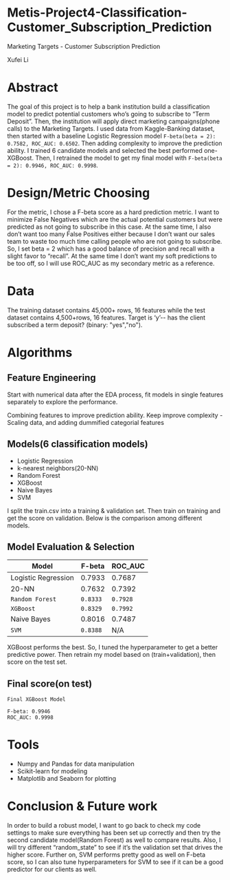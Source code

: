 # Metis-Project4-Classification-Customer_Subscription_Prediction 

Marketing Targets - Customer Subscription Prediction

Xufei Li

# Abstract

The goal of this project is to help a bank institution build a classification model to predict potential customers who’s going to subscribe to “Term Deposit”.  Then, the institution will apply direct marketing campaigns(phone calls) to the Marketing Targets. I used data from Kaggle-Banking dataset, then started with a baseline Logistic Regression model `F-beta(beta = 2): 0.7582, ROC_AUC: 0.6502`. Then adding complexity to improve the prediction ability. I trained 6 candidate models and selected the best performed one-XGBoost. Then, I retrained the model to get my final model with `F-beta(beta = 2): 0.9946, ROC_AUC: 0.9998`.

# Design/Metric Choosing

For the metric, I chose a F-beta score as a hard prediction metric. I want to minimize False Negatives which are the actual potential customers but were predicted as not going to subscribe in this case. At the same time, I also don’t want too many False Positives either because I don’t want our sales team to waste too much time calling people who are not going to subscribe.  So, I set beta = 2 which has a good balance of precision and recall with a slight favor to “recall”. At the same time I don’t want my soft predictions to be too off, so I will use ROC_AUC as my secondary metric as a reference. 

# Data

The training dataset contains 45,000+ rows, 16 features while the test dataset contains 4,500+rows, 16 features. Target is ‘y’-- has the client subscribed a term deposit? (binary: "yes","no"). 

# Algorithms

## Feature Engineering
Start with numerical data after the EDA process, fit models in single features separately to explore the performance.

Combining features to improve prediction ability.
Keep improve complexity - Scaling data, and adding dummified categorial features

## Models(6 classification models) 

* Logistic Regression
* k-nearest neighbors(20-NN)
* Random Forest
* XGBoost
* Naive Bayes
* SVM
  
I split the train.csv into a training & validation set. Then train on training and get the score on validation. Below is the comparison among different models. 

## Model Evaluation & Selection

Model | F-beta | ROC_AUC
----- | ------ | -------
Logistic Regression | 0.7933 | 0.7687
20-NN | 0.7632 | 0.7392
`Random Forest` | `0.8333` | `0.7928`
`XGBoost` | `0.8329` | `0.7992`
Naive Bayes | 0.8016 | 0.7487
`SVM` | `0.8388` | N/A

XGBoost performs the best. So, I tuned the hyperparameter to get a better predictive power. Then retrain my model based on (train+validation), then score on the test set.

## Final score(on test)

```
Final XGBoost Model

F-beta: 0.9946
ROC_AUC: 0.9998
```

# Tools

* Numpy and Pandas for data manipulation 
* Scikit-learn for modeling
* Matplotlib and Seaborn for plotting

# Conclusion & Future work

In order to build a robust model, I want to go back to check my code settings to make sure everything has been set up correctly and then try the second candidate model(Random Forest) as well to compare results. Also, I will try different “random_state” to see if it’s the validation set that drives the higher score. Further on, SVM performs pretty good as well on F-beta score, so I can also tune hyperparameters for SVM to see if it can be a good predictor for our clients as well. 

